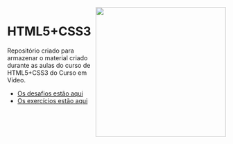 <img src="imagens/mascote.png" align="right" width="300">

# HTML5+CSS3

 Repositório criado para armazenar o material criado durante as aulas do curso de HTML5+CSS3 do Curso em Vídeo.

* [Os desafios estão aqui](https://github.com/davifariasp/CemV-HTML5-CSS3/tree/main/desafios)
* [Os exercícios estão aqui](https://github.com/davifariasp/CemV-HTML5-CSS3/tree/main/exercicios)
